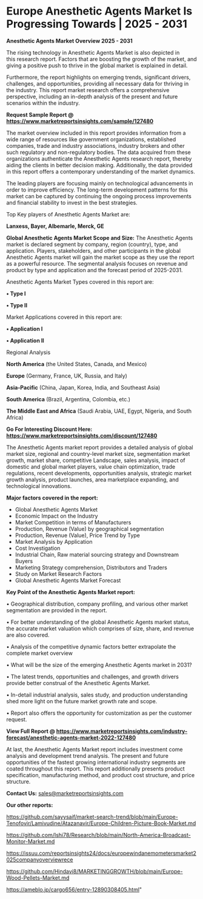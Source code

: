 # Europe Anesthetic Agents Market Is Progressing Towards | 2025 - 2031

<Strong> Anesthetic Agents Market Overview 2025 - 2031</strong>

The rising technology in Anesthetic Agents Market is also depicted in this research report. Factors that are boosting the growth of the market, and giving a positive push to thrive in the global market is explained in detail.

Furthermore, the report highlights on emerging trends, significant drivers, challenges, and opportunities, providing all necessary data for thriving in the industry. This report market research offers a comprehensive perspective, including an in-depth analysis of the present and future scenarios within the industry.

<strong>Request Sample Report @ <a href=https://www.marketreportsinsights.com/sample/127480>https://www.marketreportsinsights.com/sample/127480</a></strong>

The market overview included in this report provides information from a wide range of resources like government organizations, established companies, trade and industry associations, industry brokers and other such regulatory and non-regulatory bodies. The data acquired from these organizations authenticate the Anesthetic Agents research report, thereby aiding the clients in better decision making. Additionally, the data provided in this report offers a contemporary understanding of the market dynamics.

The leading players are focusing mainly on technological advancements in order to improve efficiency. The long-term development patterns for this market can be captured by continuing the ongoing process improvements and financial stability to invest in the best strategies.

Top Key players of Anesthetic Agents Market are:

<strong>Lanxess, Bayer, Albemarle, Merck, GE</strong>

<strong><b>Global Anesthetic Agents Market Scope and Size:</b></strong>
The Anesthetic Agents market is declared segment by company, region (country), type, and application. Players, stakeholders, and other participants in the global Anesthetic Agents market will gain the market scope as they use the report as a powerful resource. The segmental analysis focuses on revenue and product by type and application and the forecast period of 2025-2031.

Anesthetic Agents Market Types covered in this report are:

<strong>• Type I

• Type II</strong>

Market Applications covered in this report are:

<strong>• Application I

• Application II</strong> 

Regional Analysis

<strong>North America</strong> (the United States, Canada, and Mexico)

<strong>Europe</strong> (Germany, France, UK, Russia, and Italy)

<strong>Asia-Pacific</strong> (China, Japan, Korea, India, and Southeast Asia)

<strong>South America</strong> (Brazil, Argentina, Colombia, etc.)

<strong>The Middle East and Africa</strong> (Saudi Arabia, UAE, Egypt, Nigeria, and South Africa)

<strong>Go For Interesting Discount Here: <a href=https://www.marketreportsinsights.com/discount/127480>https://www.marketreportsinsights.com/discount/127480</a></strong>

The Anesthetic Agents market report provides a detailed analysis of global market size, regional and country-level market size, segmentation market growth, market share, competitive Landscape, sales analysis, impact of domestic and global market players, value chain optimization, trade regulations, recent developments, opportunities analysis, strategic market growth analysis, product launches, area marketplace expanding, and technological innovations.

<strong><b>Major factors covered in the report:</b></strong>
<ul>
  <li>Global Anesthetic Agents Market </li>
  <li>Economic Impact on the Industry</li>
  <li>Market Competition in terms of Manufacturers</li>
  <li>Production, Revenue (Value) by geographical segmentation</li>
  <li>Production, Revenue (Value), Price Trend by Type</li>
  <li>Market Analysis by Application</li>
  <li>Cost Investigation</li>
  <li>Industrial Chain, Raw material sourcing strategy and Downstream Buyers</li>
  <li>Marketing Strategy comprehension, Distributors and Traders</li>
  <li>Study on Market Research Factors</li>
  <li>Global Anesthetic Agents Market Forecast</li>
</ul>

<strong><b>Key Point of the Anesthetic Agents Market report:</b></strong>

• Geographical distribution, company profiling, and various other market segmentation are provided in the report.

• For better understanding of the global Anesthetic Agents market status, the accurate market valuation which comprises of size, share, and revenue are also covered.

• Analysis of the competitive dynamic factors better extrapolate the complete market overview

• What will be the size of the emerging Anesthetic Agents market in 2031?

• The latest trends, opportunities and challenges, and growth drivers provide better construal of the Anesthetic Agents Market.

• In-detail industrial analysis, sales study, and production understanding shed more light on the future market growth rate and scope.

• Report also offers the opportunity for customization as per the customer request.

<strong><b>View Full Report @ <a href=https://www.marketreportsinsights.com/industry-forecast/anesthetic-agents-market-2022-127480>https://www.marketreportsinsights.com/industry-forecast/anesthetic-agents-market-2022-127480</a></b></strong>


At last, the Anesthetic Agents Market report includes investment come analysis and development trend analysis. The present and future opportunities of the fastest growing international industry segments are coated throughout this report. This report additionally presents product specification, manufacturing method, and product cost structure, and price structure.

<strong>Contact Us:</strong>
sales@marketreportsinsights.com

<strong>Our other reports:</strong>

<a href=https://github.com/sayysaif/market-search-trend/blob/main/Europe-Tenofovir/Lamivudine/Atazanavir/Europe-Children-Picture-Book-Market.md>https://github.com/sayysaif/market-search-trend/blob/main/Europe-Tenofovir/Lamivudine/Atazanavir/Europe-Children-Picture-Book-Market.md</a>

<a href=https://github.com/Ishi78/Research/blob/main/North-America-Broadcast-Monitor-Market.md>https://github.com/Ishi78/Research/blob/main/North-America-Broadcast-Monitor-Market.md</a>

<a href=https://issuu.com/reportsinsights24/docs/europewindanemometersmarket2025companyoverviewrece>https://issuu.com/reportsinsights24/docs/europewindanemometersmarket2025companyoverviewrece</a>

<a href=https://github.com/Hindavi8/MARKETINGGROWTH/blob/main/Europe-Wood-Pellets-Market.md>https://github.com/Hindavi8/MARKETINGGROWTH/blob/main/Europe-Wood-Pellets-Market.md</a>

<a href=https://ameblo.jp/cargo656/entry-12890308405.html>https://ameblo.jp/cargo656/entry-12890308405.html</a>"
